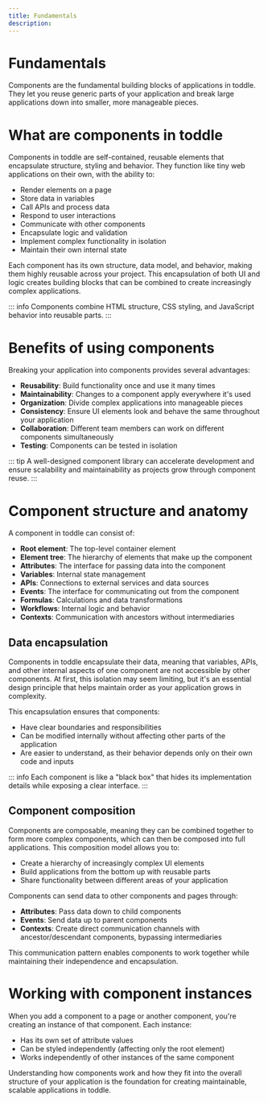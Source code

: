 ```yaml
---
title: Fundamentals
description:
---
```


# Fundamentals
Components are the fundamental building blocks of applications in toddle. They let you reuse generic parts of your application and break large applications down into smaller, more manageable pieces.

# What are components in toddle
Components in toddle are self-contained, reusable elements that encapsulate structure, styling and behavior. They function like tiny web applications on their own, with the ability to:
- Render elements on a page
- Store data in variables
- Call APIs and process data
- Respond to user interactions
- Communicate with other components
- Encapsulate logic and validation
- Implement complex functionality in isolation
- Maintain their own internal state

Each component has its own structure, data model, and behavior, making them highly reusable across your project. This encapsulation of both UI and logic creates building blocks that can be combined to create increasingly complex applications.

::: info
Components combine HTML structure, CSS styling, and JavaScript behavior into reusable parts.
:::

# Benefits of using components
Breaking your application into components provides several advantages:
- **Reusability**: Build functionality once and use it many times
- **Maintainability**: Changes to a component apply everywhere it's used
- **Organization**: Divide complex applications into manageable pieces
- **Consistency**: Ensure UI elements look and behave the same throughout your application
- **Collaboration**: Different team members can work on different components simultaneously
- **Testing**: Components can be tested in isolation

::: tip
A well-designed component library can accelerate development and ensure scalability and maintainability as projects grow through component reuse.
:::

# Component structure and anatomy
A component in toddle can consist of:
- **Root element**: The top-level container element
- **Element tree**: The hierarchy of elements that make up the component
- **Attributes**: The interface for passing data into the component
- **Variables**: Internal state management
- **APIs**: Connections to external services and data sources
- **Events**: The interface for communicating out from the component
- **Formulas**: Calculations and data transformations
- **Workflows**: Internal logic and behavior
- **Contexts**: Communication with ancestors without intermediaries

## Data encapsulation
Components in toddle encapsulate their data, meaning that variables, APIs, and other internal aspects of one component are not accessible by other components. At first, this isolation may seem limiting, but it's an essential design principle that helps maintain order as your application grows in complexity.

This encapsulation ensures that components:
- Have clear boundaries and responsibilities
- Can be modified internally without affecting other parts of the application
- Are easier to understand, as their behavior depends only on their own code and inputs

::: info
Each component is like a "black box" that hides its implementation details while exposing a clear interface.
:::

## Component composition
Components are composable, meaning they can be combined together to form more complex components, which can then be composed into full applications. This composition model allows you to:
- Create a hierarchy of increasingly complex UI elements
- Build applications from the bottom up with reusable parts
- Share functionality between different areas of your application

Components can send data to other components and pages through:
- **Attributes**: Pass data down to child components
- **Events**: Send data up to parent components
- **Contexts**: Create direct communication channels with ancestor/descendant components, bypassing intermediaries

This communication pattern enables components to work together while maintaining their independence and encapsulation.

# Working with component instances
When you add a component to a page or another component, you're creating an instance of that component. Each instance:
- Has its own set of attribute values
- Can be styled independently (affecting only the root element)
- Works independently of other instances of the same component

Understanding how components work and how they fit into the overall structure of your application is the foundation for creating maintainable, scalable applications in toddle.